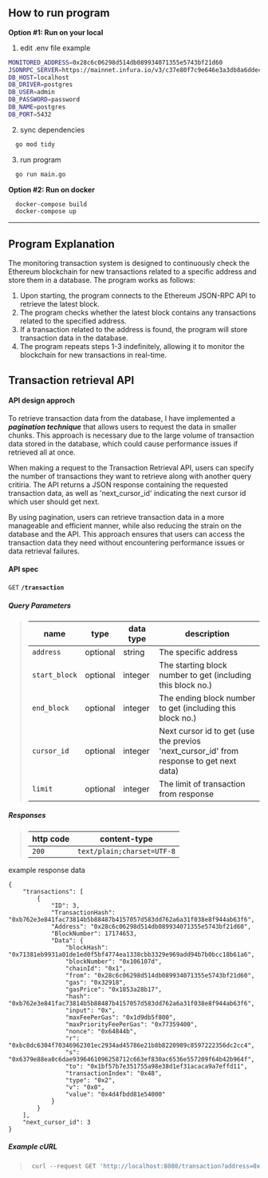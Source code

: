 
## How to run program
**Option #1: Run on your local**
1. edit .env file
example
```bash
MONITORED_ADDRESS=0x28c6c06298d514db089934071355e5743bf21d60
JSONRPC_SERVER=https://mainnet.infura.io/v3/c37e80f7c9e646e3a3db8a6ddec8dcd4
DB_HOST=localhost
DB_DRIVER=postgres
DB_USER=admin
DB_PASSWORD=password
DB_NAME=postgres
DB_PORT=5432
```
2. sync dependencies

```bash
  go mod tidy
```

3. run program

```bash
  go run main.go
```

**Option #2: Run on docker**
```bash
  docker-compose build
  docker-compose up
```
---
    
## Program Explanation
The monitoring transaction system is designed to continuously check the Ethereum blockchain for new transactions related to a specific address and store them in a database. The program works as follows:

1. Upon starting, the program connects to the Ethereum JSON-RPC API to retrieve the latest block.
2. The program checks whether the latest block contains any transactions related to the specified address.
3. If a transaction related to the address is found, the program will store transaction data in the database.
4. The program repeats steps 1-3 indefinitely, allowing it to monitor the blockchain for new transactions in real-time.

## Transaction retrieval API
#### API design approch
To retrieve transaction data from the database, I have implemented a ***pagination technique*** that allows users to request the data in smaller chunks. This approach is necessary due to the large volume of transaction data stored in the database, which could cause performance issues if retrieved all at once.

When making a request to the Transaction Retrieval API, users can specify the number of transactions they want to retrieve along with another query critiria. The API returns a JSON response containing the requested transaction data, as well as 'next_cursor_id' indicating the next cursor id which user should get next.

By using pagination, users can retrieve transaction data in a more manageable and efficient manner, while also reducing the strain on the database and the API. This approach ensures that users can access the transaction data they need without encountering performance issues or data retrieval failures.

#### API spec

<summary><code>GET</code> <code><b>/transaction</b></code></summary>

##### Query Parameters

> | name              |  type     | data type      | description                         |
> |-------------------|-----------|----------------|-------------------------------------|
> | `address` |  optional | string   | The specific address        |
> | `start_block` |  optional | integer   | The starting block number to get (including this block no.)       |
> | `end_block` |  optional | integer   | The ending block number to get (including this block no.)        |
> | `cursor_id` |  optional | integer   | Next cursor id to get (use the previos 'next_cursor_id' from response to get next data)        |
> | `limit` |  optional | integer   | The limit of transaction from response        |


##### Responses

> | http code     | content-type                      |
> |---------------|-----------------------------------|
> | `200`         | `text/plain;charset=UTF-8`        |
example response data
```
{
    "transactions": [
        {
            "ID": 3,
            "TransactionHash": "0xb762e3e841fac73814b5b88487b4157057d583dd762a6a31f038e8f944ab63f6",
            "Address": "0x28c6c06298d514db089934071355e5743bf21d60",
            "BlockNumber": 17174653,
            "Data": {
                "blockHash": "0x71381eb9931a01de1ed0f5bf4774ea1338cbb3329e969add94b7b0bcc18b61a6",
                "blockNumber": "0x106107d",
                "chainId": "0x1",
                "from": "0x28c6c06298d514db089934071355e5743bf21d60",
                "gas": "0x32918",
                "gasPrice": "0x1853a28b17",
                "hash": "0xb762e3e841fac73814b5b88487b4157057d583dd762a6a31f038e8f944ab63f6",
                "input": "0x",
                "maxFeePerGas": "0x1d9db5f800",
                "maxPriorityFeePerGas": "0x77359400",
                "nonce": "0x64844b",
                "r": "0xbc8dc6304f70346962301ec2934ad45786e21b8b8220989c8597222356dc2cc4",
                "s": "0x6379e88ea0c6dae9396461096258712c663ef830ac6536e557209f64b42b964f",
                "to": "0x1bf57b7e351755a98e38d1ef31acaca9a7effd11",
                "transactionIndex": "0x48",
                "type": "0x2",
                "v": "0x0",
                "value": "0x4d4fbdd81e54000"
            }
        }
    ],
    "next_cursor_id": 3
}
```
##### Example cURL

> ```javascript
>  curl --request GET 'http://localhost:8080/transaction?address=0x28c6c06298d514db089934071355e5743bf21d60&start_block=17174652&end_block=17174660&cursor_id=2&limit=1'
> ```
